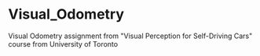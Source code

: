 # Visual_Odometry
Visual Odometry assignment from "Visual Perception for Self-Driving Cars" course from University of Toronto
